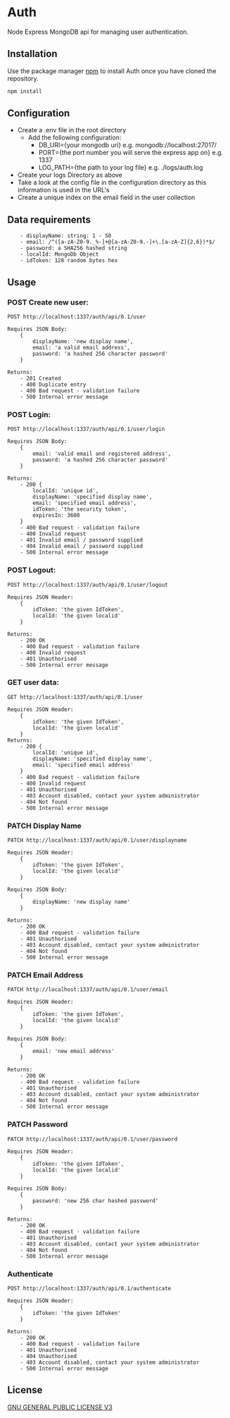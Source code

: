 # Auth
Node Express MongoDB api for managing user authentication.

## Installation

Use the package manager [npm](https://github.com/mattcole75/auth) to install Auth once you have cloned the repository.

```bash
npm install
```
## Configuration
 - Create a .env file in the root directory
    - Add the following configuration:
        - DB_URI={your mongodb uri} e.g. mongodb://localhost:27017/
        - PORT={the port number you will serve the express app on} e.g. 1337
        - LOG_PATH={the path to your log file} e.g. ./logs/auth.log
- Create your logs Directory as above
- Take a look at the config file in the configuration directory as this information is used in the URL's
- Create a unique index on the email field in the user collection

## Data requirements
```
    - displayName: string: 1 - 50
    - email: /^([a-zA-Z0-9._%-]+@[a-zA-Z0-9.-]+\.[a-zA-Z]{2,6})*$/
    - password: a SHA256 hashed string
    - localId: MongoDb Object
    - idToken: 128 random bytes hex

```
## Usage
### POST Create new user:

```
POST http://localhost:1337/auth/api/0.1/user

Requires JSON Body:
    {
        displayName: 'new display name',
        email: 'a valid email address',
        password: 'a hashed 256 character password'
    }

Returns:
    - 201 Created
    - 400 Duplicate entry
    - 400 Bad request - validation failure
    - 500 Internal error message
```
### POST Login:
```
POST http://localhost:1337/auth/api/0.1/user/login

Requires JSON Body:
    {
        email: 'valid email and registered address',
        password: 'a hashed 256 character password'
    }

Returns:
    - 200 {
        localId: 'unique id',
        displayName: 'specified display name',
        email: 'specified email address',
        idToken: 'the security token',
        expiresIn: 3600
    }
    - 400 Bad request - validation failure
    - 400 Invalid request
    - 401 Invalid email / password supplied
    - 404 Invalid email / password supplied
    - 500 Internal error message

```
### POST Logout:
```
POST http://localhost:1337/auth/api/0.1/user/logout

Requires JSON Header:
    {
        idToken: 'the given IdToken',
        localId: 'the given localid'
    }

Returns:
    - 200 OK
    - 400 Bad request - validation failure
    - 400 Invalid request
    - 401 Unauthorised
    - 500 Internal error message

```

### GET user data:
```
GET http://localhost:1337/auth/api/0.1/user

Requires JSON Header:
    {
        idToken: 'the given IdToken',
        localId: 'the given localid'
    }
Returns:
    - 200 {
        localId: 'unique id',
        displayName: 'specified display name',
        email: 'specified email address'
    }
    - 400 Bad request - validation failure
    - 400 Invalid request
    - 401 Unauthorised
    - 403 Account disabled, contact your system administrator
    - 404 Not found
    - 500 Internal error message
```
### PATCH Display Name
```
PATCH http://localhost:1337/auth/api/0.1/user/displayname

Requires JSON Header:
    {
        idToken: 'the given IdToken',
        localId: 'the given localid'
    }

Requires JSON Body:
    {
        displayName: 'new display name'
    }

Returns:
    - 200 OK
    - 400 Bad request - validation failure
    - 401 Unauthorised
    - 403 Account disabled, contact your system administrator
    - 404 Not found
    - 500 Internal error message
```
### PATCH Email Address
```
PATCH http://localhost:1337/auth/api/0.1/user/email

Requires JSON Header:
    {
        idToken: 'the given IdToken',
        localId: 'the given localid'
    }

Requires JSON Body:
    {
        email: 'new email address'
    }

Returns:
    - 200 OK
    - 400 Bad request - validation failure
    - 401 Unauthorised
    - 403 Account disabled, contact your system administrator
    - 404 Not found
    - 500 Internal error message
```
### PATCH Password
```
PATCH http://localhost:1337/auth/api/0.1/user/password

Requires JSON Header:
    {
        idToken: 'the given IdToken',
        localId: 'the given localid'
    }

Requires JSON Body:
    {
        password: 'new 256 char hashed password'
    }

Returns:
    - 200 OK
    - 400 Bad request - validation failure
    - 401 Unauthorised
    - 403 Account disabled, contact your system administrator
    - 404 Not found
    - 500 Internal error message
```

### Authenticate
```
POST http://localhost:1337/auth/api/0.1/authenticate

Requires JSON Header:
    {
        idToken: 'the given IdToken'
    }

Returns: 
    - 200 OK
    - 400 Bad request - validation failure
    - 401 Unauthorised
    - 404 Unauthorised
    - 403 Account disabled, contact your system administrator
    - 500 Internal error message
```

## License
[GNU GENERAL PUBLIC LICENSE V3](https://www.gnu.org/licenses/gpl-3.0.en.html)